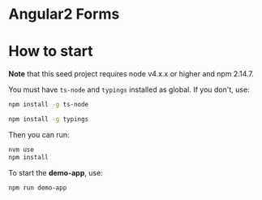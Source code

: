 # Angular2 Forms

# How to start

**Note** that this seed project requires node v4.x.x or higher and npm 2.14.7.


You must have `ts-node` and `typings` installed as global. If you don't, use:

```bash
npm install -g ts-node
```

```bash
npm install -g typings
```

Then you can run: 

```bash
nvm use
npm install 
```

To start the **demo-app**, use:

```bash
npm run demo-app
```


